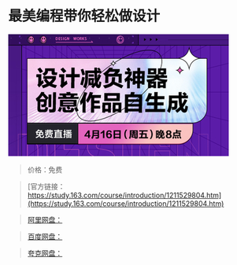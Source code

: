 # 最美编程带你轻松做设计

![img](../../../assets/study163/free/ae55b53c98fc49f98cedc6d52223fc09.jpg)

> 价格：免费

> [官方链接：https://study.163.com/course/introduction/1211529804.htm](https://study.163.com/course/introduction/1211529804.htm)

> [阿里网盘：]()

> [百度网盘：]()

> [夸克网盘：]()
